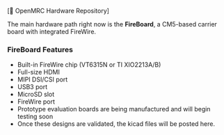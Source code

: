 [🔗 OpenMRC Hardware Repository]

The main hardware path right now is the **FireBoard**, a CM5-based carrier board with integrated FireWire.  

### FireBoard Features  
- Built-in FireWire chip (VT6315N or TI XIO2213A/B)  
- Full-size HDMI  
- MIPI DSI/CSI port  
- USB3 port  
- MicroSD slot  
- FireWire port  
- Prototype evaluation boards are being manufactured and will begin testing soon
- Once these designs are validated, the kicad files will be posted here.
